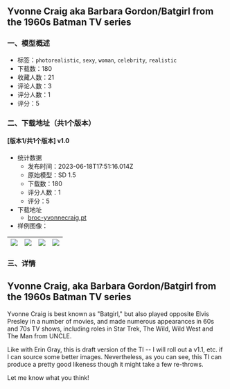 ## Yvonne Craig aka Barbara Gordon/Batgirl from the 1960s Batman TV series
### 一、模型概述

- 标签：`photorealistic`, `sexy`, `woman`, `celebrity`, `realistic`
- 下载数：180
- 收藏人数：21
- 评论人数：3
- 评分人数：1
- 评分：5

### 二、下载地址（共1个版本）

#### [版本1/共1个版本] v1.0

- 统计数据
  - 发布时间：2023-06-18T17:51:16.014Z
  - 原始模型：SD 1.5
  - 下载数：180
  - 评分人数：1
  - 评分：5
- 下载地址
  - [broc-yvonnecraig.pt](https://civitai.com/api/download/models/65119)
- 样例图像：

| <img src="https://image.civitai.com/xG1nkqKTMzGDvpLrqFT7WA/bae4a051-69ac-4246-ae72-59b74866e3fa/width=450/722169.jpeg" /> | <img src="https://image.civitai.com/xG1nkqKTMzGDvpLrqFT7WA/b3291956-c50d-4a77-abe9-5dc3898103c0/width=450/722242.jpeg" /> | <img src="https://image.civitai.com/xG1nkqKTMzGDvpLrqFT7WA/0af2c278-2cfb-4191-9d28-910d6a11d46a/width=450/720616.jpeg" /> | <img src="https://image.civitai.com/xG1nkqKTMzGDvpLrqFT7WA/df6901ff-e53e-47b9-bcea-cbb1bb0d1814/width=450/722276.jpeg" /> |
| ---- | ---- | ---- | ---- |


### 三、详情
<h2>Yvonne Craig, aka Barbara Gordon/Batgirl from the 1960s Batman TV series</h2><p>Yvonne Craig is best known as "Batgirl," but also played opposite Elvis Presley in a number of movies, and made numerous appearances in 60s and 70s TV shows, including roles in Star Trek, The Wild, Wild West and The Man from UNCLE.</p><p></p><p>Like with Erin Gray, this is draft version of the TI -- I will roll out a v1.1, etc. if I can source some better images. Nevertheless, as you can see, this TI can produce a pretty good likeness though it might take a few re-throws.</p><p></p><p>Let me know what you think!</p>